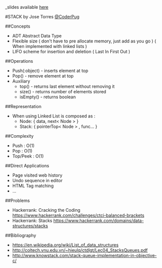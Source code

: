 
_slides available [here](http://htmlpreview.github.io/?{repo}/Source/Slides/Stack.html)

#STACK
by Jose Torres [@CoderPug](http://www.github.com/coderpug)

##Concepts
- ADT Abstract Data Type
- Flexible size ( don't have to pre allocate memory, just add as you go ) ( When implemented with linked lists ) 
- LIFO scheme for insertion and deletion ( Last In First Out )

##Operations
- Push(:object) - inserts element at top
- Pop() - remove element at top
- Auxiliary 
  - top() - returns last element without removing it
  - size() - returns number of elements stored
  - isEmpty() - returns boolean

##Representation
- When using Linked List is composed as :
  - Node: { data, next< Node > }
  - Stack: { pointerTop< Node > , func... }

##Complexity
- Push : O(1)
- Pop : O(1)
- Top/Peek : O(1)

##Direct Applications
- Page visited web history
- Undo sequence in editor
- HTML Tag matching
- ...

##Problems

- Hackerrank: Cracking the Coding <https://www.hackerrank.com/challenges/ctci-balanced-brackets>
- Hackerrank: Stacks <https://www.hackerrank.com/domains/data-structures/stacks>

##Bibliography

- <https://en.wikipedia.org/wiki/List_of_data_structures>
- <http://coltech.vnu.edu.vn/~hieulq/ctdlgt/Lec04_StacksQueues.pdf>
- <http://www.knowstack.com/stack-queue-implementation-in-objective-c/>
